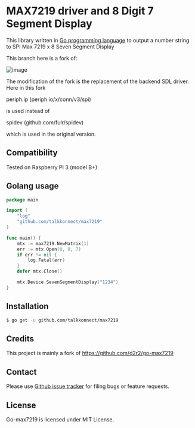 MAX7219 driver and 8 Digit 7 Segment Display
============================================

This library written in [Go programming language](https://golang.org/) to output a number string to SPI Max 7219 x 8 Seven Segment Display

This branch here is a fork of:

![image](https://raw.github.com/talkkonnect/max7219/master/images/max7219.jpg)

The modification of the fork is the replacement of the backend SDL driver. Here in this fork

periph.ip (periph.io/x/conn/v3/spi)

is used instead of 

spidev (github.com/fulr/spidev)

which is used in the original version.

Compatibility
-------------
Tested on Raspberry PI 3 (model B+)

Golang usage
------------

```go
package main

import (
	"log"
	"github.com/talkkonnect/max7219"
)

func main() {
	mtx := max7219.NewMatrix(1)
	err := mtx.Open(0, 0, 7)
	if err != nil {
		log.Fatal(err)
	}
	defer mtx.Close()

	mtx.Device.SevenSegmentDisplay("1234")
}
```

Installation
------------

```bash
$ go get -u github.com/talkkonnect/max7219
```

Credits
-------

This project is mainly a fork of https://github.com/d2r2/go-max7219

Contact
-------

Please use [Github issue tracker](https://github.com/talkkonnect/max7219/issues) for filing bugs or feature requests.

License
-------

Go-max7219 is licensed under MIT License.


